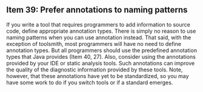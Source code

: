 ## Item 39: Prefer annotations to naming patterns

If you write a tool that requires programmers to add information to source code, define appropriate annotation types.
There is simply no reason to use naming patterns when you can use annotation instead.
That said, with the exception of toolsmith, most programmers will have no need to define annotation types.
But all programmers should use the predefined annotation types that Java provides (Item 40, 27).
Also, consider using the annotations provided by your IDE or static analysis tools.
Such annotations can improve the quality of the diagnostic information provided by these tools.
Note, however, that these annotations have yet to be standardized, so you may have some work to do if you switch tools
or if a standard emerges.
